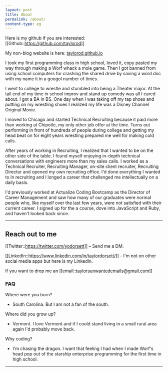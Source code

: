 ```yaml
---
layout: post
title: About
permalink: /about/
content-type: eg
---
```


Here is my github if you are interested: [[Github::https://github.com/taylorod]]

My non-blog website is here: [taylorod.github.io](taylorod.github.io)

I took my first programming class in high school, loved it, copy pasted my way through making a Worf whack a mole game. Then I got banned from using school computers for crashing the shared drive by saving a word doc with my name it in a googol number of times.

I went to college to wrestle and stumbled into being a Theater major. At the tail end of my time in school improv and stand up comedy was all I cared about. I got a BA in BS. One day when I was taking off my tap shoes and putting on my wrestling shoes I realized my life was a Disney Channel Original Movie.

I moved to Chicago and started Technical Recruiting because it paid more than working at Chipotle, my only other job offer at the time. Turns out performing in front of hundreds of people during college and getting my head beat on for eight years wrestling prepared me well for making cold calls.

After years of working in Recruiting, I realized that I wanted to be on the other side of the table. I found myself enjoying in-depth technical conversations with engineers more than my sales calls. I worked as a Technical Recruiter, Recruiting Manager, on-site client recruiter, Recruiting Director and opened my own recruiting office. I'd done everything I wanted to in recruiting and I longed a career that challenged me intellectually on a daily basis.

I'd previously worked at Actualize Coding Bootcamp as the Director of Career Management and saw how many of our graduates were normal people who, like myself over the last few years, were not satisfied with their current career. I signed up for the a course, dove into JavaScript and Ruby, and haven’t looked back since.

---

## Reach out to me

[[Twitter::https://twitter.com/yodorsett]] – Send me a DM.

[[LinkedIn::https://www.linkedin.com/in/taylordorsett/]] - I'm not on other social media apps but here is my LinkedIn.

If you want to drop me an [[email::taylorsunwantedemails@gmail.com]]

### FAQ

Where were you born?

- South Carolina. But I am not a fan of the south.

Where did you grow up?

- Vermont. I love Vermont and if I could stand living in a small rural area again I'd probably move back.

Why coding?

- I'm chasing the dragon. I want that feeling I had when I made Worf's head pop out of the starship enterprise programming for the first time in high school.

---
